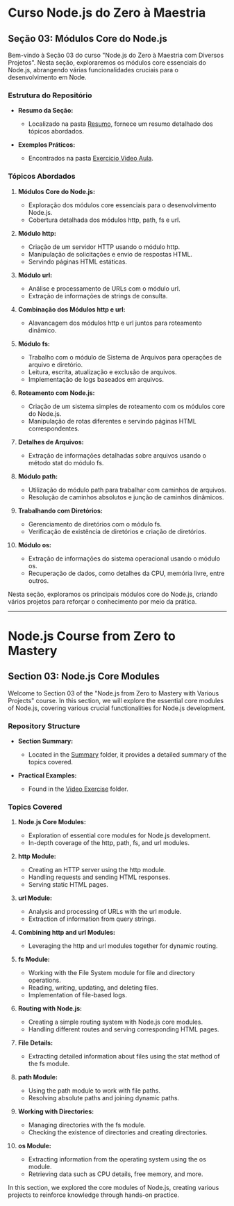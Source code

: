 # Curso Node.js do Zero à Maestria

## Seção 03: Módulos Core do Node.js

Bem-vindo à Seção 03 do curso "Node.js do Zero à Maestria com Diversos Projetos". Nesta seção, exploraremos os módulos core essenciais do Node.js, abrangendo várias funcionalidades cruciais para o desenvolvimento em Node.

### Estrutura do Repositório

- **Resumo da Seção:**
  - Localizado na pasta [Resumo](./RESUMO/), fornece um resumo detalhado dos tópicos abordados.

- **Exemplos Práticos:**
  - Encontrados na pasta [Exercicio Video Aula](./EXERCICIOS/EXERCICIO%20VIDEO%20AULA/).

### Tópicos Abordados

1. **Módulos Core do Node.js:**
   - Exploração dos módulos core essenciais para o desenvolvimento Node.js.
   - Cobertura detalhada dos módulos http, path, fs e url.

2. **Módulo http:**
   - Criação de um servidor HTTP usando o módulo http.
   - Manipulação de solicitações e envio de respostas HTML.
   - Servindo páginas HTML estáticas.

3. **Módulo url:**
   - Análise e processamento de URLs com o módulo url.
   - Extração de informações de strings de consulta.

4. **Combinação dos Módulos http e url:**
   - Alavancagem dos módulos http e url juntos para roteamento dinâmico.

5. **Módulo fs:**
   - Trabalho com o módulo de Sistema de Arquivos para operações de arquivo e diretório.
   - Leitura, escrita, atualização e exclusão de arquivos.
   - Implementação de logs baseados em arquivos.

6. **Roteamento com Node.js:**
   - Criação de um sistema simples de roteamento com os módulos core do Node.js.
   - Manipulação de rotas diferentes e servindo páginas HTML correspondentes.

7. **Detalhes de Arquivos:**
   - Extração de informações detalhadas sobre arquivos usando o método stat do módulo fs.

8. **Módulo path:**
   - Utilização do módulo path para trabalhar com caminhos de arquivos.
   - Resolução de caminhos absolutos e junção de caminhos dinâmicos.

9. **Trabalhando com Diretórios:**
   - Gerenciamento de diretórios com o módulo fs.
   - Verificação de existência de diretórios e criação de diretórios.

10. **Módulo os:**
    - Extração de informações do sistema operacional usando o módulo os.
    - Recuperação de dados, como detalhes da CPU, memória livre, entre outros.

Nesta seção, exploramos os principais módulos core do Node.js, criando vários projetos para reforçar o conhecimento por meio da prática.

***

# Node.js Course from Zero to Mastery

## Section 03: Node.js Core Modules

Welcome to Section 03 of the "Node.js from Zero to Mastery with Various Projects" course. In this section, we will explore the essential core modules of Node.js, covering various crucial functionalities for Node.js development.

### Repository Structure

- **Section Summary:**
  - Located in the [Summary](./RESUMO/) folder, it provides a detailed summary of the topics covered.

- **Practical Examples:**
  - Found in the [Video Exercise](./EXERCICIOS/EXERCICIO%20VIDEO%20AULA/) folder.

### Topics Covered

1. **Node.js Core Modules:**
   - Exploration of essential core modules for Node.js development.
   - In-depth coverage of the http, path, fs, and url modules.

2. **http Module:**
   - Creating an HTTP server using the http module.
   - Handling requests and sending HTML responses.
   - Serving static HTML pages.

3. **url Module:**
   - Analysis and processing of URLs with the url module.
   - Extraction of information from query strings.

4. **Combining http and url Modules:**
   - Leveraging the http and url modules together for dynamic routing.

5. **fs Module:**
   - Working with the File System module for file and directory operations.
   - Reading, writing, updating, and deleting files.
   - Implementation of file-based logs.

6. **Routing with Node.js:**
   - Creating a simple routing system with Node.js core modules.
   - Handling different routes and serving corresponding HTML pages.

7. **File Details:**
   - Extracting detailed information about files using the stat method of the fs module.

8. **path Module:**
   - Using the path module to work with file paths.
   - Resolving absolute paths and joining dynamic paths.

9. **Working with Directories:**
   - Managing directories with the fs module.
   - Checking the existence of directories and creating directories.

10. **os Module:**
    - Extracting information from the operating system using the os module.
    - Retrieving data such as CPU details, free memory, and more.

In this section, we explored the core modules of Node.js, creating various projects to reinforce knowledge through hands-on practice.